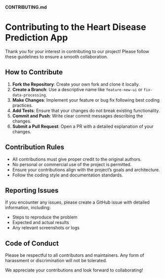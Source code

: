 **CONTRIBUTING.md**

# Contributing to the Heart Disease Prediction App

Thank you for your interest in contributing to our project! Please follow these guidelines to ensure a smooth collaboration.

## How to Contribute

1. **Fork the Repository**: Create your own fork and clone it locally.
2. **Create a Branch**: Use a descriptive name like `feature-new-ui` or `fix-data-processing`.
3. **Make Changes**: Implement your feature or bug fix following best coding practices.
4. **Add Tests**: Ensure that your changes do not break existing functionality.
5. **Commit and Push**: Write clear commit messages describing the changes.
6. **Submit a Pull Request**: Open a PR with a detailed explanation of your changes.

## Contribution Rules

- All contributions must give proper credit to the original authors.
- No personal or commercial use of the project is permitted.
- Ensure your contributions align with the project’s goals and architecture.
- Follow the coding style and documentation standards.

## Reporting Issues

If you encounter any issues, please create a GitHub issue with detailed information, including:
- Steps to reproduce the problem
- Expected and actual results
- Any relevant screenshots or logs

## Code of Conduct

Please be respectful to all contributors and maintainers. Any form of harassment or discrimination will not be tolerated.

We appreciate your contributions and look forward to collaborating!

